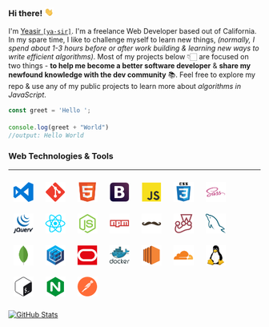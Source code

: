 ### Hi there! <img src="./media/wave.webp" width="18" alt="wave">

I'm [Yeasir `[ya·sir]`](https://www.yeasirhugais.com). I'm a freelance Web Developer based out of California. In my spare time, I like to challenge myself to learn new things, _(normally, I spend about 1-3 hours before or after work building & learning new ways to write efficient algorithms)_. Most of my projects below 👇🏻 are focused on two things -  **to help me become a better software developer** & **share my newfound knowledge with the dev community** 📚. Feel free to explore my repo & use any of my public projects to learn more about _algorithms in JavaScript_.

```javascript
const greet = 'Hello ';

console.log(greet + "World")
//output: Hello World
```

### Web Technologies & Tools
---
[<img width="40" vspace="10" hspace="10" src="./media/vscode.png" alt="vs code" />](https://code.visualstudio.com/)
[<img width="40" vspace="10" hspace="10" src="./media/git.png" alt="git technology" />](https://git-scm.com/)
[<img width="40" vspace="10" hspace="10" src="./media/html5.png" alt="html 5" />](https://github.com/yeasir01)
[<img width="40" vspace="10" hspace="10" src="./media/bootstrap.png" alt="bootstrap" />](https://getbootstrap.com/)
[<img width="40" vspace="10" hspace="10" src="./media/javascript.png" alt="javascript" />](https://www.ecma-international.org/)
[<img width="40" vspace="10" hspace="10" src="./media/css3.png" alt="css 3" />](https://github.com/yeasir01)
[<img width="40" vspace="10" hspace="10" src="./media/sass.png" alt="sass" />](https://sass-lang.com/)
[<img width="40" vspace="10" hspace="10" src="./media/jquery.png" alt="jquery" />](https://jquery.com/)
[<img width="40" vspace="10" hspace="10" src="./media/react.png" alt="react" />](https://reactjs.org/)
[<img width="40" vspace="10" hspace="10" src="./media/nodejs.png" alt="node js" />](https://nodejs.org/)
[<img width="40" vspace="10" hspace="10" src="./media/npm.png" alt="node package manager" />](https://www.npmjs.com/)
[<img width="40" vspace="10" hspace="10" src="./media/handlebars.png" alt="handlebars js" />](https://handlebarsjs.com/)
[<img width="40" vspace="10" hspace="10" src="./media/jest.png" alt="jest" />](https://jestjs.io/)
[<img width="40" vspace="10" hspace="10" src="./media/mysql.png" alt="mysql" />](https://www.mysql.com/)
[<img width="40" vspace="10" hspace="10" src="./media/mongodb.png" alt="mongo db" />](https://www.mongodb.com/)
[<img width="40" vspace="10" hspace="10" src="./media/sequelize.png" alt="sequelize orm" />](https://sequelize.org/)
[<img width="40" vspace="10" hspace="10" src="./media/oracle.png" alt="oracle cloud" />](https://www.oracle.com/cloud/)
[<img width="40" vspace="10" hspace="10" src="./media/docker.png" alt="docker" />](https://www.docker.com/)
[<img width="40" vspace="10" hspace="10" src="./media/ec2.png" alt="aws ec2" />](https://aws.amazon.com/ec2/)
[<img width="40" vspace="10" hspace="10" src="./media/cloudflare.png" alt="cloudflare" />](https://www.cloudflare.com/)
[<img width="40" vspace="10" hspace="10" src="./media/linux.png" alt="linux" />](https://linuxfoundation.org/)
[<img width="40" vspace="10" hspace="10" src="./media/bash.png" alt="bash" />](https://github.com/yeasir01)
[<img width="40" vspace="10" hspace="10" src="./media/nginx.png" alt="nginx" />](https://www.nginx.com/)
[<img width="40" vspace="10" hspace="10" src="./media/postman.png" alt="postman" />](https://www.postman.com/)


[![GitHub Stats](https://github-readme-stats.vercel.app/api?username=yeasir01&theme=dark&include_all_commits=true)](https://github.com/yeasir01)
